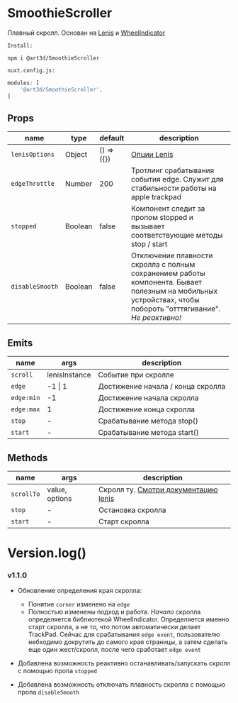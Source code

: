 # SmoothieScroller

Плавный скролл. Основан на [Lenis](https://github.com/darkroomengineering/lenis)
и [WheelIndicator](https://github.com/Promo/wheel-indicator)

`Install:`

```
npm i @art3d/SmoothieScroller
```

`nuxt.config.js:`

```js
modules: [
	'@art3d/SmoothieScroller',
]
```

## Props

| name            | type    | default    | description                                                                                                                                                   |
|-----------------|---------|------------|---------------------------------------------------------------------------------------------------------------------------------------------------------------|
| `lenisOptions`  | Object  | () => ({}) | [Опции Lenis](https://github.com/darkroomengineering/lenis)                                                                                                   |
| `edgeThrottle`  | Number  | 200        | Тротлинг срабатывания события edge. Служит для стабильности работы на apple trackpad                                                                          |
| `stopped`       | Boolean | false      | Компонент следит за пропом stopped и вызывает соответствующие методы stop / start                                                                             |
| `disableSmooth` | Boolean | false      | Отключение плавности скролла с полным сохранением работы компонента. Бывает полезным на мобильных устройствах, чтобы побороть "отттягивание". *Не реактивно!* |

## Emits

| name       | args          | description                       |
|------------|---------------|-----------------------------------|
| `scroll`   | lenisInstance | Событие при скролле               |
| `edge`     | -1 \| 1       | Достижение начала / конца скролла |
| `edge:min` | -1            | Достижение начала скролла         |
| `edge:max` | 1             | Достижение конца скролла          |
| `stop`     | -             | Срабатывание метода stop()        |
| `start`    | -             | Срабатывание метода start()       |

## Methods

| name       | args           | description                                                                          |
|------------|----------------|--------------------------------------------------------------------------------------| 
| `scrollTo` | value, options | Скролл ту. [Смотри документацию lenis](https://github.com/darkroomengineering/lenis) |
| `stop`     | -              | Остановка скролла                                                                    |
| `start`    | -              | Старт скролла                                                                        |

# Version.log()

### v1.1.0

* Обновление определения края скролла:
	* Понятие `corner` изменено на `edge`
	* Полностью изменены подход и работа. _Начало_ скролла определяется библиотекой WheelIndicator. Определяется именно
	  старт скролла, а не то, что потом автоматически делает TrackPad. Сейчас для срабатывания `edge event`,
	  пользователю небходимо докрутить до самого края страницы, а затем сделать еще один жест/скролл, после чего
	  сработает `edge event`

* Добавлена возможность реактивно останавливать/запускать скролл с помощью пропа `stopped`

* Добавлена возможность отключать плавность скролла с помощью пропа `disableSmooth`
